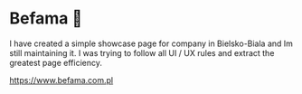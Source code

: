 # Befama 🤖

I have created a simple showcase page for company in Bielsko-Biala and Im still maintaining it. I was trying to follow 
all UI / UX rules and extract the greatest page efficiency.




https://www.befama.com.pl
